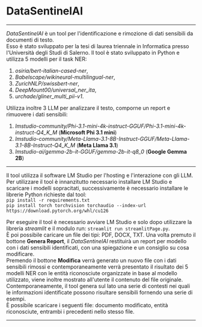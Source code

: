 # DataSentinelAI
___
_DataSentinelAI_ è un tool per l'identificazione e rimozione di dati sensibili da documenti di testo.\
Esso è stato sviluppato per la tesi di laurea triennale in Informatica presso l'Università degli Studi di Salerno. 
Il tool è stato sviluppato in Python e utilizza 5 modelli per il task NER:
1. _osiria/bert-italian-cased-ner_, 
2. _Babelscape/wikineural-multilingual-ner_, 
2. _ZurichNLP/swissbert-ner_, 
3. _DeepMount00/universal_ner_ita_, 
4. _urchade/gliner_multi_pii-v1_. 

Utilizza inoltre 3 LLM per analizzare il testo, comporne un report e rimuovere i dati sensibili:
1. _lmstudio-community/Phi-3.1-mini-4k-instruct-GGUF/Phi-3.1-mini-4k-instruct-Q4_K_M_ (**Microsoft Phi 3.1 mini**)
2. _lmstudio-community/Meta-Llama-3.1-8B-Instruct-GGUF/Meta-Llama-3.1-8B-Instruct-Q4_K_M_ (**Meta Llama 3.1**)
3. _lmstudio-ai/gemma-2b-it-GGUF/gemma-2b-it-q8_0_ (**Google Gemma 2B**)
---
Il tool utilizza il software LM Studio per l'hosting e l'interazione con gli LLM.\
Per utilizzare il tool è innanzitutto necessario installare LM Studio e scaricare i modelli sopracitati,
successivamente è necessario installare le librerie Python richieste dal tool:\
`pip install -r requirements.txt` \
`pip install torch torchvision torchaudio --index-url https://download.pytorch.org/whl/cu126` 
 
Per eseguire il tool è necessario avviare LM Studio e solo dopo utilizzare la libreria _streamlit_ e il modulo run: `streamlit run streamlitPage.py`.\
È poi possibile caricare un file dei tipi: PDF, DOCX, TXT. Una volta premuto il bottone **Genera Report**, il _DataSentinelAI_ restituirà un report per modello con i dati sensibili identificati, con una spiegazione e un consiglio su cosa modificare.\
Premendo il bottone **Modifica** verrà generato un nuovo file con i dati sensibili rimossi e contemporaneamente verrà presentato il risultato dei 5 modelli NER con le entità riconosciute organizzate in base al modello utilizzato, viene inoltre mostrato all'utente il contenuto del file originale.\
Contemporaneamente, il tool genera sul lato una serie di contesti nei quali le informazioni identificate possono risultare sensibili fornendo una serie di esempi.\
È possibile scaricare i seguenti file: documento modificato, entità riconosciute, entrambi i precedenti nello stesso file.
___